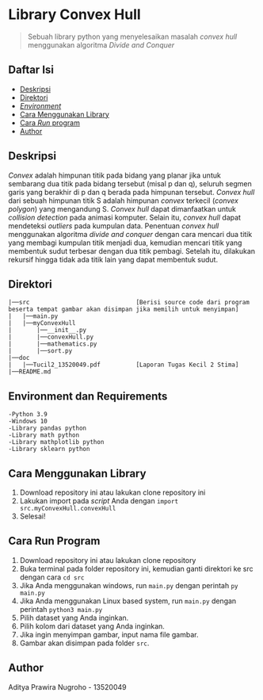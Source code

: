 # Library Convex Hull

> Sebuah library python yang menyelesaikan masalah _convex hull_ menggunakan algoritma _Divide and Conquer_

## Daftar Isi
- [Deskripsi](#deskripsi)
- [Direktori](#direktori)
- [_Environment_](#environment)
- [Cara Menggunakan Library](#cara-menggunakan-library)
- [Cara _Run_ program](#cara-run-program)
- [Author](#author)

## Deskripsi
_Convex_ adalah himpunan titik pada bidang yang planar jika untuk sembarang dua titik pada bidang tersebut 
(misal p dan q), seluruh segmen garis yang berakhir di p dan q berada pada himpunan tersebut. _Convex hull_ dari sebuah
himpunan titik S adalah himpunan _convex_ terkecil (_convex polygon_) yang mengandung S. _Convex hull_ dapat
dimanfaatkan untuk _collision detection_ pada animasi komputer. Selain itu, _convex hull_ dapat mendeteksi _outliers_
pada kumpulan data. Penentuan _convex hull_ menggunakan algoritma _divide and conquer_ dengan cara mencari dua titik
yang membagi kumpulan titik menjadi dua, kemudian mencari titik yang membentuk sudut terbesar dengan dua titik pembagi. 
Setelah itu, dilakukan rekursif hingga tidak ada titik lain yang dapat membentuk sudut.

## Direktori
```
|──src                              [Berisi source code dari program beserta tempat gambar akan disimpan jika memilih untuk menyimpan]
|   |──main.py
|   |──myConvexHull
|       |──__init__.py
|       |──convexHull.py
|       |──mathematics.py
|       |──sort.py
|──doc
|   |──Tucil2_13520049.pdf          [Laporan Tugas Kecil 2 Stima]
|──README.md
```

## Environment dan Requirements
```
-Python 3.9
-Windows 10
-Library pandas python
-Library math python
-Library mathplotlib python
-Library sklearn python
```

## Cara Menggunakan Library
1. Download repository ini atau lakukan clone repository ini 
2. Lakukan import pada _script_ Anda dengan `import src.myConvexHull.convexHull`
3. Selesai!

## Cara Run Program
1. Download repository ini atau lakukan clone repository
2. Buka terminal pada folder repository ini, kemudian ganti direktori ke src dengan cara `cd src`
3. Jika Anda menggunakan windows, run `main.py` dengan perintah `py main.py`
4. Jika Anda menggunakan Linux based system, run `main.py` dengan perintah `python3 main.py`
5. Pilih dataset yang Anda inginkan.
6. Pilih kolom dari dataset yang Anda inginkan.
7. Jika ingin menyimpan gambar, input nama file gambar.
8. Gambar akan disimpan pada folder `src`.

## Author
Aditya Prawira Nugroho - 13520049
